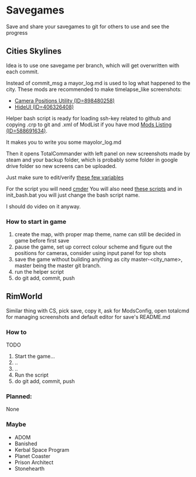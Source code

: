 # Savegames

Save and share your savegames to git for others to use and see the progress

## Cities Skylines
	
Idea is to use one savegame per branch, which will get overwritten with each commit.

Instead of commit_msg a mayor_log.md is used to log what happened to the city.
These mods are recommended to make timelapse_like screenshots:

* [Camera Positions Utility (ID=898480258)](https://steamcommunity.com/sharedfiles/filedetails/?id=898480258)
* [HideUI (ID=406326408)](https://steamcommunity.com/sharedfiles/filedetails/?id=406326408)

Helper bash script is ready for loading ssh-key related to github and copying .crp to git and .xml of ModList if you have mod [Mods Listing (ID=588691634)](http://steamcommunity.com/sharedfiles/filedetails/?id=588691634).

It makes you to write you some mayolor_log.md

Then it opens TotalCommander with left panel on new screenshots made by steam and your backup folder, which is probably some folder in google drive folder so new screens can be uploaded.

Just make sure to edit/verify [these few variables](https://github.com/Pulecz/savegames/blob/master/git_savegames_helper_cs.sh#L11)

For the script you will need [cmder](http://cmder.net/)
You will also need [these scripts](https://github.com/Pulecz/dotfiles/tree/master/Windows) and in init_bash.bat you will just change the bash script name.

I should do video on it anyway.

### How to start in game

1. create the map, with proper map theme, name can still be decided in game before first save
2. pause the game, set up correct colour scheme and figure out the positions for cameras, consider using input panel for top shots
3. save the game without building anything as city master-<city_name>, master being the master git branch.
4. run the helper script
5. do git add, commit, push

## RimWorld

Similar thing with CS, pick save, copy it, ask for ModsConfig, open totalcmd for managing screenshots and default editor for save's README.md

### How to

TODO

1. Start the game...
2. ..
3. ..
4. Run the script
5. do git add, commit, push

### Planned:
None

### Maybe
* ADOM
* Banished
* Kerbal Space Program
* Planet Coaster
* Prison Architect
* Stonehearth
